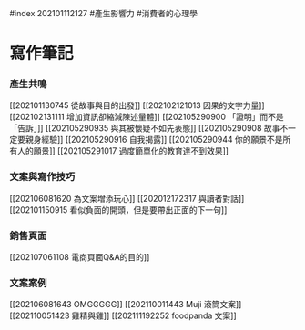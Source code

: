 #index 202101112127 #產生影響力 #消費者的心理學 

# 寫作筆記

### 產生共鳴
[[202101130745 從故事與目的出發]]
[[202102121013 因果的文字力量]]
[[202102131111 增加資訊卻縮減陳述量體]]
[[202105290900 「證明」而不是「告訴」]]
[[202105290935 與其被懷疑不如先表態]]
[[202105290908 故事不一定要親身經驗]]
[[202105290916 自我揭露]]
[[202105290944 你的願景不是所有人的願景]]
[[202105291017 過度簡單化的教育達不到效果]]

### 文案與寫作技巧
[[202106081620 為文案增添玩心]]
[[202012172317 與讀者對話]]
[[202101150915 看似負面的開頭，但是要帶出正面的下一句]]

### 銷售頁面
[[202107061108 電商頁面Q&A的目的]]

### 文案案例
[[202106081643 OMGGGGG]]
[[202110011443 Muji 滾筒文案]]
[[202110051423 雞精與雞]]
[[202111192252 foodpanda 文案]]